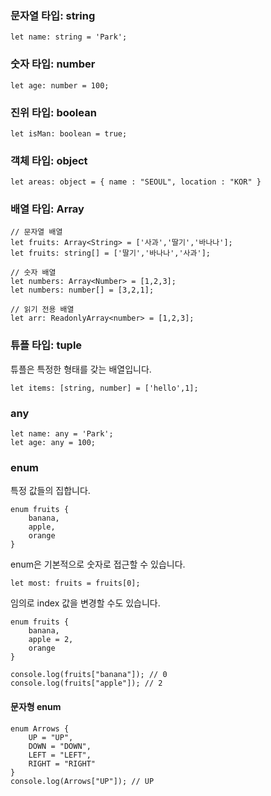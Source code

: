 
### 문자열 타입: string

```
let name: string = 'Park';
```

### 숫자 타입: number

```
let age: number = 100;
```

### 진위 타입: boolean

```
let isMan: boolean = true;
```

### 객체 타입: object

```
let areas: object = { name : "SEOUL", location : "KOR" }
```

### 배열 타입: Array

```
// 문자열 배열
let fruits: Array<String> = ['사과','딸기','바나나'];
let fruits: string[] = ['딸기','바나나','사과'];

// 숫자 배열
let numbers: Array<Number> = [1,2,3];
let numbers: number[] = [3,2,1];

// 읽기 전용 배열
let arr: ReadonlyArray<number> = [1,2,3];
```

### 튜플 타입: tuple

튜플은 특정한 형태를 갖는 배열입니다.

```
let items: [string, number] = ['hello',1];
```

### any

```
let name: any = 'Park';
let age: any = 100;
```


### enum

특정 값들의 집합니다.

```
enum fruits {
	banana,
	apple,
	orange
}

```

enum은 기본적으로 숫자로 접근할 수 있습니다.

```
let most: fruits = fruits[0];
```

임의로 index 값을 변경할 수도 있습니다.

```
enum fruits {
	banana,
	apple = 2,
	orange
}

console.log(fruits["banana"]); // 0
console.log(fruits["apple"]); // 2
```



#### 문자형 enum

```
enum Arrows {
	UP = "UP",
	DOWN = "DOWN",
	LEFT = "LEFT",
	RIGHT = "RIGHT"
}
console.log(Arrows["UP"]); // UP
```





